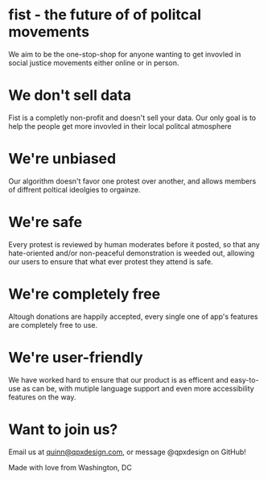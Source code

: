 # fist - the future of of politcal movements
We aim to be the one-stop-shop for anyone wanting to get invovled in social justice movements either online or in person.

# We don't sell data
Fist is a completly non-profit and doesn't sell your data. Our only goal is to help the people get more invovled in their local politcal atmosphere

# We're unbiased 
Our algorithm doesn't favor one protest over another, and allows members of diffrent poltical ideolgies to orgainze.

# We're safe
Every protest is reviewed by human moderates before it posted, so that any hate-oriented and/or non-peaceful demonstration is weeded out, allowing our users to ensure that what ever protest they attend is safe.

# We're completely free
Altough donations are happily accepted, every single one of app's features are completely free to use. 

# We're user-friendly
We have worked hard to ensure that our product is as efficent and easy-to-use as can be, with mutiple language support and even more accessibility features on the way.

# Want to join us?
Email us at quinn@qpxdesign.com, or message @qpxdesign on GitHub!

Made with love from Washington, DC
